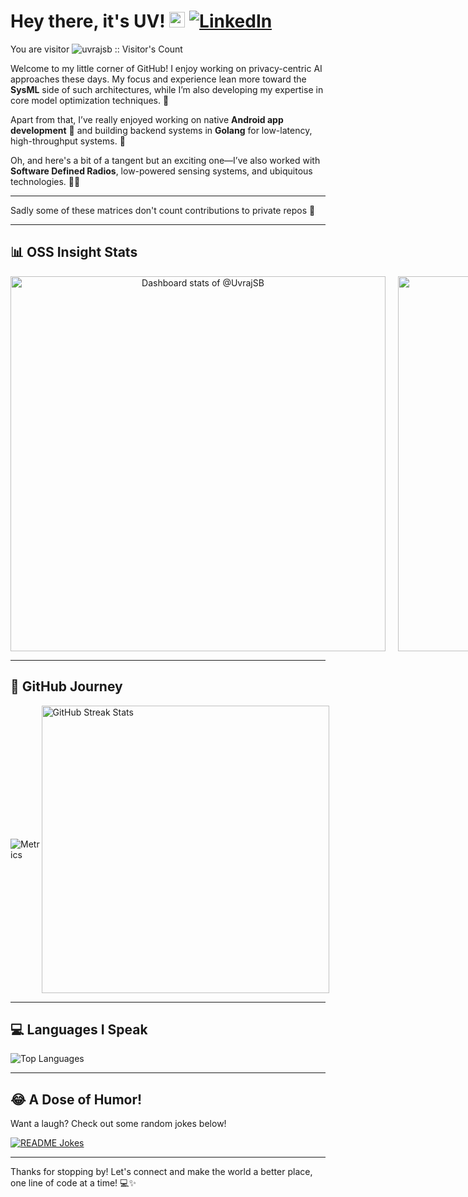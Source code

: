 # Hey there, it's UV! <img src="https://media.giphy.com/media/hvRJCLFzcasrR4ia7z/giphy.gif" width="25px"> <a href="https://www.linkedin.com/in/yuvraj-singh-bhadauria-927a1b1b9/" target="_blank"><img src="https://img.shields.io/badge/LinkedIn-%230077B5.svg?&style=flat-square&logo=linkedin&logoColor=white" alt="LinkedIn"></a>

You are visitor <img src="https://profile-counter.glitch.me/{uvrajsb}/count.svg" alt="uvrajsb :: Visitor's Count" />


Welcome to my little corner of GitHub! I enjoy working on privacy-centric AI approaches these days. My focus and experience lean more toward the **SysML** side of such architectures, while I’m also developing my expertise in core model optimization techniques. 🤖

Apart from that, I’ve really enjoyed working on native **Android app development** 📱 and building backend systems in **Golang** for low-latency, high-throughput systems. 🚀

Oh, and here's a bit of a tangent but an exciting one—I’ve also worked with **Software Defined Radios**, low-powered sensing systems, and ubiquitous technologies. 📡🔋


---
Sadly some of these matrices don't count contributions to private repos 🥲

---
## 📊 OSS Insight Stats

<div style="display: flex; justify-content: space-around; align-items: center;">

  <a href="https://next.ossinsight.io/widgets/official/compose-user-dashboard-stats?user_id=UvrajSB" target="_blank" style="display: block; margin-right: 10px;" align="center">
    <picture>
      <source media="(prefers-color-scheme: dark)" srcset="https://next.ossinsight.io/widgets/official/compose-user-dashboard-stats/thumbnail.png?user_id=73571511&image_size=auto&color_scheme=dark" width="600" height="auto">
      <img alt="Dashboard stats of @UvrajSB" src="https://next.ossinsight.io/widgets/official/compose-user-dashboard-stats/thumbnail.png?user_id=73571511&image_size=auto&color_scheme=light" width="600" height="auto">
    </picture>
  </a>

  <a href="https://next.ossinsight.io/widgets/official/analyze-user-contribution-time-distribution?user_id=UvrajSB&period=all_times" target="_blank" style="display: block; margin-left: 10px;" align="center">
    <picture>
      <source media="(prefers-color-scheme: dark)" srcset="https://next.ossinsight.io/widgets/official/analyze-user-contribution-time-distribution/thumbnail.png?user_id=73571511&period=all_times&image_size=auto&color_scheme=dark" width="600" height="auto">
      <img alt="Contribution Time Distribution of @UvrajSB" src="https://next.ossinsight.io/widgets/official/analyze-user-contribution-time-distribution/thumbnail.png?user_id=73571511&period=all_times&image_size=auto&color_scheme=light" width="600" height="auto">
    </picture>
  </a>

</div>

---

## 🚀 GitHub Journey

<div style="display: flex; justify-content: space-around; align-items: center;">

  ![Metrics](https://metrics.lecoq.io/uvrajsb?template=classic&base.header=0&gists=1&lines=1&config.timezone=America%2FToronto)

  <img src="https://github-readme-streak-stats.herokuapp.com/?user=uvrajsb&theme=tokyonight" width="460" height="auto" alt="GitHub Streak Stats" />

</div>

---

## 💻 Languages I Speak

<img src="https://github-readme-stats.vercel.app/api/top-langs?username=uvrajsb&show_icons=true&locale=en&layout=compact&theme=chartreuse-dark" alt="Top Languages" />

---

## 😂 A Dose of Humor!

Want a laugh? Check out some random jokes below! 

<a href="https://readme-jokes.vercel.app">
  <img align="center" src="https://readme-jokes.vercel.app/api" alt="README Jokes">
</a>

---

Thanks for stopping by! Let's connect and make the world a better place, one line of code at a time! 💻✨

